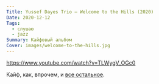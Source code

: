 ```yaml
---
Title: Yussef Dayes Trio — Welcome to the Hills (2020)
Date: 2020-12-12
Tags:
  - слушаю
  - jazz
Summary: Кайфовый альбом
Cover: images/welcome-to-the-hills.jpg
---
```


https://www.youtube.com/watch?v=TLWygV_OGc0

Кайф, как, впрочем, и [все остальное](https://youtu.be/TLWygV_OGc0).
